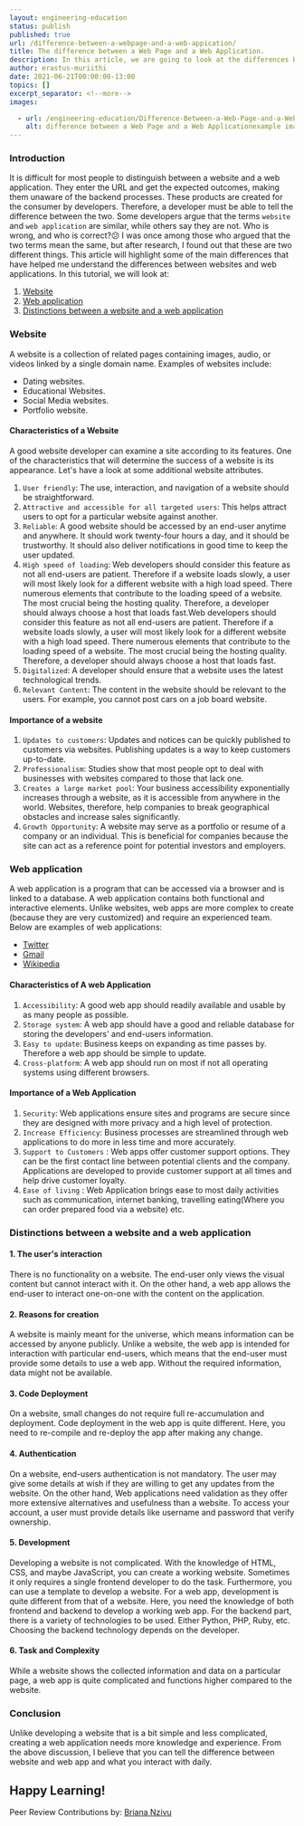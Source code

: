 ```yaml
---
layout: engineering-education
status: publish
published: true
url: /difference-between-a-webpage-and-a-web-appication/
title: The difference between a Web Page and a Web Application.
description: In this article, we are going to look at the differences between Web page and a Website in backend development. It is difficult for a user to distinguish between a website and a web application. They enter the URL and get the expected outcomes.Getting the results of what they are searching for is what matters to the end-user. How they get the results is not their business.
author: erastus-muriithi
date: 2021-06-21T00:00:00-13:00
topics: []
excerpt_separator: <!--more-->
images:

  - url: /engineering-education/Difference-Between-a-Web-Page-and-a-Web-Appication/hero.png
    alt: difference between a Web Page and a Web Applicationexample image
---
```


### Introduction
It is difficult for most people to distinguish between a website and a web application. They enter the URL and get the expected outcomes, making them unaware of the backend processes.
These products are created for the consumer by developers. Therefore, a developer must be able to tell the difference between the two. Some developers argue that the terms `website` and `web application` are similar, while others say they are not. Who is wrong, and who is correct?😕 I was once among those who argued that the two terms mean the same, but after research, I found out that these are two different things. 
This article will highlight some of the main differences that have helped me understand the differences between websites and web applications.
In this tutorial, we will look at:
1. [Website](#website)
2. [Web application](#web-application)
3. [Distinctions between a website and a web application](#distinctions-between-a-website-and-a-web-application)

### Website
A website is a collection of related pages containing images, audio, or videos linked by a single domain name.
Examples of websites include:
- Dating websites.
- Educational Websites.
- Social Media websites.
- Portfolio website.

#### Characteristics of a Website
A good website developer can examine a site according to its features. One of the characteristics that will determine the success of a website is its appearance. Let's have a look at some additional website attributes.
1. `User friendly`: The use, interaction, and navigation of a website should be straightforward.
2. `Attractive and accessible for all targeted users`: This helps attract users to opt for a particular website against another. 
3. ``Reliable``: A good website should be accessed by an end-user anytime and anywhere. It should work twenty-four hours a day, and it should be trustworthy. It should also deliver notifications in good time to keep the user updated.
4. `High speed of loading`: Web developers should consider this feature as not all end-users are patient. Therefore if a website loads slowly, a user will most likely look for a different website with a high load speed. There numerous elements that contribute to the loading speed of a website. The most crucial being the hosting quality. Therefore, a developer should always choose a host that loads fast.Web developers should consider this feature as not all end-users are patient. Therefore if a website loads slowly, a user will most likely look for a different website with a high load speed. There numerous elements that contribute to the loading speed of a website. The most crucial being the hosting quality. Therefore, a developer should always choose a host that loads fast.
6. `Digitalized`: A developer should ensure that a website uses the latest technological trends.
7. `Relevant Content`: The content in the website should be relevant to the users. For example, you cannot post cars on a job board website. 

#### Importance of a website
1. ``Updates to customers``: Updates and notices can be quickly published to customers via websites. Publishing updates is a way to keep customers up-to-date. 
2. `Professionalism`: Studies show that most people opt to deal with businesses with websites compared to those that lack one. 
3. ``Creates a large market pool``: Your business accessibility exponentially increases through a website, as it is accessible from anywhere in the world. Websites, therefore, help companies to break geographical obstacles and increase sales significantly.
4. ``Growth Opportunity``: A website may serve as a portfolio or resume of a company or an individual. This is beneficial for companies because the site can act as a reference point for potential investors and employers. 

### Web application
A web application is a program that can be accessed via a browser and is linked to a database. A web application contains both functional and interactive elements. Unlike websites, web apps are more complex to create (because they are very customized) and require an experienced team.
Below are examples of web applications:
- [Twitter](https://twitter.com/?lang=en)
- [Gmail](https://mail.google.com/)
- [Wikipedia](https://www.wikipedia.org/)

#### Characteristics of A web Application
1. `Accessibility`: A good web app should readily available and usable by as many people as possible.
2. `Storage system`: A web app should have a good and reliable database for storing the developers' and end-users information.
4. ``Easy to update``: Business keeps on expanding as time passes by. Therefore a web app should be simple to update.
5. `Cross-platform`: A web app should run on most if not all operating systems using different browsers.

#### Importance of a Web Application

1. `Security`: Web applications ensure sites and programs are secure since they are designed with more privacy and a high level of protection.
2.  `Increase Efficiency`: Business processes are streamlined through web applications to do more in less time and more accurately.
3.  `Support to Customers` : Web apps offer customer support options. They can be the first contact line between potential clients and the company. Applications are developed to provide customer support at all times and help drive customer loyalty.
4.  `Ease of living` :  Web Application brings ease to most daily activities such as communication, internet banking, travelling  eating(Where you can order prepared food via a website) etc.

### Distinctions between a website and a web application

#### 1. The user's interaction
There is no functionality on a website. The end-user only views the visual content but cannot interact with it. On the other hand, a web app allows the end-user to interact one-on-one with the content on the application.
#### 2. Reasons for creation
A website is mainly meant for the universe, which means information can be accessed by anyone publicly. Unlike a website, the web app is intended for interaction with particular end-users, which means that the end-user must provide some details to use a web app. Without the required information, data might not be available.
#### 3. Code Deployment
On a website, small changes do not require full re-accumulation and deployment. Code deployment in the web app is quite different. Here, you need to re-compile and re-deploy the app after making any change.
#### 4. Authentication
On a website, end-users authentication is not mandatory. The user may give some details at wish if they are willing to get any updates from the website. On the other hand, Web applications need validation as they offer more extensive alternatives and usefulness than a website. To access your account, a user must provide details like username and password that verify ownership.
#### 5. Development
Developing a website is not complicated. With the knowledge of HTML, CSS, and maybe JavaScript, you can create a working website. Sometimes it only requires a single frontend developer to do the task.
Furthermore, you can use a template to develop a website. 
For a web app, development is quite different from that of a website. Here, you need the knowledge of both frontend and backend to develop a working web app. For the backend part, there is a variety of technologies to be used. Either Python, PHP, Ruby, etc. Choosing the backend technology depends on the developer. 
#### 6. Task and Complexity

While a website shows the collected information and data on a particular page, a web app is quite complicated and functions higher compared to the website.

### Conclusion
Unlike developing a website that is a bit simple and less complicated, creating a web application needs more knowledge and experience.
From the above discussion, I believe that you can tell the difference between website and web app and what you interact with daily.

Happy Learning!
---
Peer Review Contributions by: [Briana Nzivu](/engineering-education/authors/briana-nzivu/)
